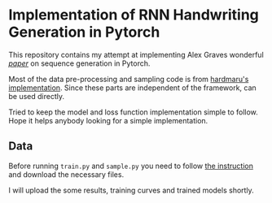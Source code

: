 # Implementation of RNN Handwriting Generation in Pytorch

This repository contains my attempt at implementing Alex Graves wonderful *[paper](https://arxiv.org/abs/1308.0850)* on sequence generation in Pytorch. 

Most of the data pre-processing and sampling code is from [hardmaru's implementation](https://github.com/hardmaru/write-rnn-tensorflow). Since these parts are independent of the framework, can be used directly.

Tried to keep the model and loss function implementation simple to follow. Hope it helps anybody looking for a simple implementation.

## Data
Before running `train.py` and `sample.py` you need to follow [the instruction](https://github.com/hardmaru/write-rnn-tensorflow#training) and download the necessary files.

I will upload the some results, training curves and trained models shortly.
